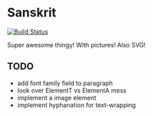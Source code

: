 # Sanskrit

[![Build Status](https://travis-ci.org/halunka/sanskrit.svg?branch=master)](https://travis-ci.org/halunka/sanskrit)

Super awesome thingy! With pictures! Also SVG!

## TODO
* add font family field to paragraph
* look over ElementT vs ElementA mess
* implement a image element
* implement hyphanation for text-wrapping
